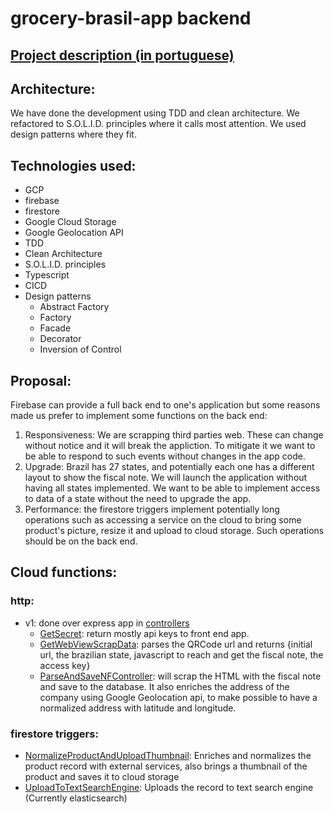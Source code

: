 # grocery-brasil-app backend
## [Project description (in portuguese)](https://luismarcilio.github.io/grocery-brasil-app-backend/)
## Architecture:
We have done the development using TDD and clean architecture. We refactored to S.O.L.I.D. principles where it calls most attention. We used design patterns where they fit.
## Technologies used:
- GCP
- firebase
- firestore
- Google Cloud Storage
- Google Geolocation API
- TDD
- Clean Architecture
- S.O.L.I.D. principles
- Typescript
- CICD
- Design patterns
  - Abstract Factory
  - Factory
  - Facade
  - Decorator
  - Inversion of Control


## Proposal:
Firebase can provide a full back end to one's application but some reasons made us prefer to implement some functions on the back end:
1. Responsiveness: We are scrapping third parties web. These can change without notice and it will break the appliction. To mitigate it we want to be able to respond to such events without changes in the app code.
1. Upgrade: Brazil has 27 states, and potentially each one has a different layout to show the fiscal note. We will launch the application without having all states implemented. We want to be able to implement access to data of a state without the need to upgrade the app.
1. Performance: the firestore triggers implement potentially long operations such as accessing a service on the cloud to bring some product's picture, resize it and upload to cloud storage. Such operations should be on the back end.
## Cloud functions:
### http:
- v1: done over express app in [controllers](https://github.com/luismarcilio/grocery-brasil-app-backend/tree/master/functions/src/presentation/controllers)
  - [GetSecret](https://github.com/luismarcilio/grocery-brasil-app-backend/blob/master/functions/src/presentation/controllers/GetSecretController.ts): return mostly api keys to front end app.
  - [GetWebViewScrapData](https://github.com/luismarcilio/grocery-brasil-app-backend/blob/master/functions/src/presentation/controllers/GetWebViewScrapDataController.ts): parses the QRCode url and returns {initial url, the brazilian state, javascript to reach and get the fiscal note, the access key}
  - [ParseAndSaveNFController](https://github.com/luismarcilio/grocery-brasil-app-backend/blob/master/functions/src/presentation/controllers/ParseAndSaveNFController.ts): will scrap the HTML with the fiscal note and save to the database. It also enriches the address of the company using Google Geolocation api, to make possible to have a normalized address with latitude and longitude.
### firestore triggers:
- [NormalizeProductAndUploadThumbnail](https://github.com/luismarcilio/grocery-brasil-app-backend/blob/master/functions/src/presentation/functions/NormalizeProductAndUploadThumbnailTrigger.ts): Enriches and normalizes the product record with external services, also brings a thumbnail of the product and saves it to cloud storage
- [UploadToTextSearchEngine](https://github.com/luismarcilio/grocery-brasil-app-backend/blob/master/functions/src/presentation/functions/UploadToTextSearchEngineTrigger.ts): Uploads the record to text search engine (Currently elasticsearch)
